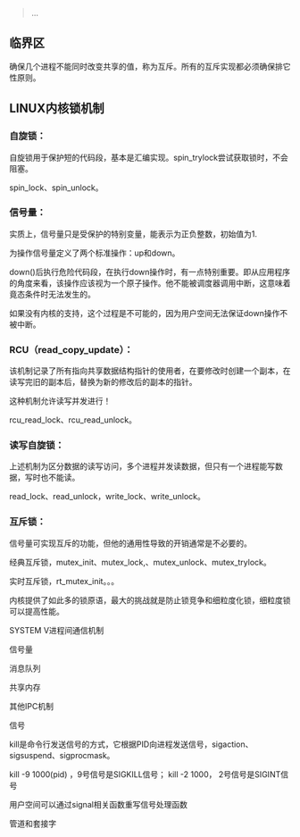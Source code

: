 > ...

## 临界区

确保几个进程不能同时改变共享的值，称为互斥。所有的互斥实现都必须确保排它性原则。

## LINUX内核锁机制

### 自旋锁：

自旋锁用于保护短的代码段，基本是汇编实现。spin_trylock尝试获取锁时，不会阻塞。

spin_lock、spin_unlock。

### 信号量：

实质上，信号量只是受保护的特别变量，能表示为正负整数，初始值为1.

为操作信号量定义了两个标准操作：up和down。

down()后执行危险代码段，在执行down操作时，有一点特别重要。即从应用程序的角度来看，该操作应该视为一个原子操作。他不能被调度器调用中断，这意味着竟态条件时无法发生的。

如果没有内核的支持，这个过程是不可能的，因为用户空间无法保证down操作不被中断。

### RCU（read_copy_update）：

该机制记录了所有指向共享数据结构指针的使用者，在要修改时创建一个副本，在读写完旧的副本后，替换为新的修改后的副本的指针。

这种机制允许读写并发进行！

rcu_read_lock、rcu_read_unlock。

### 读写自旋锁：

上述机制为区分数据的读写访问，多个进程并发读数据，但只有一个进程能写数据，写时也不能读。

read_lock、read_unlock，write_lock、write_unlock。

### 互斥锁：

信号量可实现互斥的功能，但他的通用性导致的开销通常是不必要的。

经典互斥锁，mutex_init、mutex_lock,、mutex_unlock、mutex_trylock。

实时互斥锁，rt_mutex_init。。。

内核提供了如此多的锁原语，最大的挑战就是防止锁竞争和细粒度化锁，细粒度锁可以提高性能。

SYSTEM V进程间通信机制

信号量

消息队列

共享内存

其他IPC机制

信号

kill是命令行发送信号的方式，它根据PID向进程发送信号，sigaction、sigsuspend、sigprocmask。

kill -9 1000(pid) ，9号信号是SIGKILL信号； kill -2 1000， 2号信号是SIGINT信号

用户空间可以通过signal相关函数重写信号处理函数

管道和套接字
